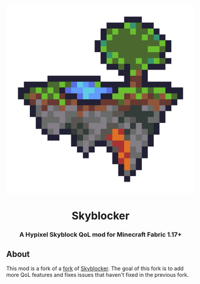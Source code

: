 

<center>
   <a href="https://github.com/null2264/Skyblocker"><img src="/logo.png" alt="Skyblocker" width="720"/></a>
</center>

<h1 align="center">Skyblocker</h1>

<h3 align="center">A Hypixel Skyblock QoL mod for Minecraft Fabric 1.17+</h3>

## About

This mod is a fork of a [fork](https://github.com/LifeIsAParadox/Skyblocker) of
[Skyblocker](https://github.com/Kraineff/Skyblocker). The goal of this
fork is to add more QoL features and fixes issues that haven't fixed in the
previous fork.
